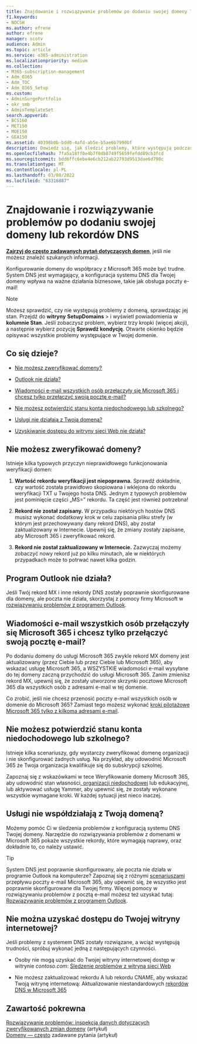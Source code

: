 ```yaml
---
title: Znajdowanie i rozwiązywanie problemów po dodaniu swojej domeny lub rekordów DNS
f1.keywords:
- NOCSH
ms.author: efrene
author: efrene
manager: scotv
audience: Admin
ms.topic: article
ms.service: o365-administration
ms.localizationpriority: medium
ms.collection:
- M365-subscription-management
- Adm_O365
- Adm_TOC
- Adm_O365_Setup
ms.custom:
- AdminSurgePortfolio
- okr_smb
- AdminTemplateSet
search.appverid:
- BCS160
- MET150
- MOE150
- GEA150
ms.assetid: 40398b0b-bdd0-4afd-ab5e-b5ae6b7990bf
description: Dowiedz się, jak śledzić problemy, które występują podczas konfigurowania domeny niestandardowej, upewniając się, że rekordy DNS zostały poprawnie skonfigurowane.
ms.openlocfilehash: 7fa5a18ff0e4b7f0db8749f5659fefdd89cb3fcd
ms.sourcegitcommit: bdd6ffc6ebe4e6cb212ab22793d9513dae6d798c
ms.translationtype: MT
ms.contentlocale: pl-PL
ms.lasthandoff: 03/08/2022
ms.locfileid: "63316887"
---
```

# <a name="find-and-fix-issues-after-adding-your-domain-or-dns-records"></a>Znajdowanie i rozwiązywanie problemów po dodaniu swojej domeny lub rekordów DNS

 **[Zajrzyj do często zadawanych pytań dotyczących domen](../setup/domains-faq.yml)**, jeśli nie możesz znaleźć szukanych informacji. 
  
Konfigurowanie domeny do współpracy z Microsoft 365 może być trudne. System DNS jest wymagający, a konfiguracja systemu DNS dla Twojej domeny wpływa na ważne działania biznesowe, takie jak obsługa poczty e-mail!

> [!NOTE]
> Możesz sprawdzić, czy nie występują problemy z domeną, sprawdzając jej stan. Przejdź do **witryny** **SetupDomains** >  i wyświetl powiadomienia w **kolumnie Stan**. Jeśli zobaczysz problem, wybierz trzy kropki (więcej akcji), a następnie wybierz pozycję **Sprawdź kondycję**. Otwarte okienko będzie opisywać wszystkie problemy występujące w Twojej domenie.
  
## <a name="whats-going-on"></a>Co się dzieje?

- [Nie możesz zweryfikować domeny?](#cant-verify-your-domain)
    
- [Outlook nie działa?](#outlook-isnt-working)
    
- [Wiadomości e-mail wszystkich osób przełączyły się Microsoft 365 i chcesz tylko przełączyć swoją pocztę e-mail?](#everyones-email-got-switched-to-microsoft-365-and-you-only-wanted-your-email-to-switch)

- [Nie możesz potwierdzić stanu konta niedochodowego lub szkolnego?](#cant-confirm-non-profit-or-school-account-status)

- [Usługi nie działają z Twoją domeną?](#services-not-working-with-your-domain)
    
- [Uzyskiwanie dostępu do witryny sieci Web nie działa?](#accessing-your-website-isnt-working)

## <a name="cant-verify-your-domain"></a>Nie możesz zweryfikować domeny?

Istnieje kilka typowych przyczyn nieprawidłowego funkcjonowania weryfikacji domen:
  
1. **Wartość rekordu weryfikacji jest niepoprawna.** Sprawdź dokładnie, czy wartość została prawidłowo skopiowana i wklejona do rekordu weryfikacji TXT u Twojego hosta DNS. Jednym z typowych problemów jest pominięcie części „MS=" rekordu. Ta część jest również potrzebna! 
    
2. **Rekord nie został zapisany.** W przypadku niektórych hostów DNS musisz wykonać dodatkowy krok w celu zapisania pliku strefy (w którym jest przechowywany dany rekord DNS), aby został zaktualizowany w Internecie. Upewnij się, że zmiany zostały zapisane, aby Microsoft 365 i zweryfikować rekord. 
    
3. **Rekord nie został zaktualizowany w Internecie.** Zazwyczaj możemy zobaczyć nowy rekord już po kilku minutach, ale w niektórych przypadkach może to potrwać nawet kilka godzin. 
    
## <a name="outlook-isnt-working"></a>Program Outlook nie działa?

Jeśli Twój rekord MX i inne rekordy DNS zostały poprawnie skonfigurowane dla domeny, ale poczta nie działa, skorzystaj z pomocy firmy Microsoft w [rozwiązywaniu problemów z programem Outlook](/exchange/troubleshoot/outlook-connectivity/outlook-connection-issues).
  
## <a name="everyones-email-got-switched-to-microsoft-365-and-you-only-wanted-your-email-to-switch"></a>Wiadomości e-mail wszystkich osób przełączyły się Microsoft 365 i chcesz tylko przełączyć swoją pocztę e-mail?
<a name="BKMK_EmailSwitched"> </a>

Po dodaniu domeny do usługi Microsoft 365 zwykle rekord MX domeny jest aktualizowany (przez Ciebie lub przez Ciebie lub Microsoft 365), aby wskazać usługę Microsoft 365, a WSZYSTKIE wiadomości e-mail wysyłane do tej domeny zaczną przychodzić do usługi Microsoft 365. Zanim zmienisz rekord MX, upewnij się, że zostały utworzone skrzynki pocztowe Microsoft 365 dla wszystkich osób z adresami e-mail w tej domenie.
  
Co zrobić, jeśli nie chcesz przenosić poczty e-mail wszystkich osób w domenie do Microsoft 365? Zamiast tego możesz wykonać [kroki pilotażowe Microsoft 365 tylko z kilkoma adresami e-mail](../setup/domains-faq.yml).
  
## <a name="cant-confirm-non-profit-or-school-account-status"></a>Nie możesz potwierdzić stanu konta niedochodowego lub szkolnego?
<a name="BKMK_validateAcct"> </a>

Istnieje kilka scenariuszy, gdy wystarczy zweryfikować domenę organizacji i nie skonfigurować żadnych usług. Na przykład, aby udowodnić Microsoft 365 że Twoja organizacja kwalifikuje się do subskrypcji szkolnej.
  
Zapoznaj się z wskazówkami w tece Weryfikowanie domeny Microsoft 365, aby udowodnić stan własności[, organizacji niedochodowej](../setup/domains-faq.yml) lub edukacyjnej, lub aktywować usługę Yammer, aby upewnić się, że zostały wykonane wszystkie wymagane kroki. W każdej sytuacji jest nieco inaczej. 
  
## <a name="services-not-working-with-your-domain"></a>Usługi nie współdziałają z Twoją domeną?

Możemy pomóc Ci w śledzenia problemów z konfiguracją systemu DNS Twojej domeny. Narzędzie do rozwiązywania problemów z domenami w Microsoft 365 pokaże wszystkie rekordy, które wymagają naprawy, oraz dokładnie to, co należy ustawić. 

> [!TIP]
> System DNS jest poprawnie skonfigurowany, ale poczta nie działa w programie Outlook na komputerze? Zapoznaj się z różnymi [scenariuszami](/exchange/mail-flow-best-practices/mail-flow-best-practices) przepływu poczty e-mail Microsoft 365, aby upewnić się, że wszystko jest poprawnie skonfigurowane dla Twojej firmy. Więcej pomocy w rozwiązywaniu problemów z pocztą e-mail możesz też uzyskać tutaj: [Rozwiązywanie problemów z programem Outlook](/exchange/troubleshoot/outlook-connectivity/outlook-connection-issues). 
  
## <a name="accessing-your-website-isnt-working"></a>Nie można uzyskać dostępu do Twojej witryny internetowej?

Jeśli problemy z systemem DNS zostały rozwiązane, a wciąż występują trudności, spróbuj wykonać jedną z następujących czynności.
  
- Osoby nie mogą uzyskać do Twojej witryny internetowej dostęp w witrynie *contoso.com*: [Śledzenie problemów z witryną sieci Web](../setup/add-domain.md)
    
- Nie możesz zaktualizować rekordu A lub rekordu CNAME, aby wskazać Twoją witrynę internetową: Aktualizowanie niestandardowych [rekordów DNS w Microsoft 365](../setup/add-domain.md)

## <a name="related-content"></a>Zawartość pokrewna

[Rozwiązywanie problemów: inspekcja danych dotyczących zweryfikowanych zmian domeny](/azure/active-directory/reports-monitoring/troubleshoot-audit-data-verified-domain) (artykuł)\
[Domeny — często](../setup/domains-faq.yml) zadawane pytania (artykuł)

